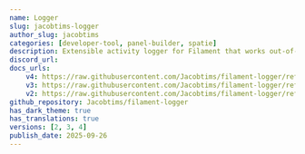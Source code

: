```yaml
---
name: Logger
slug: jacobtims-logger
author_slug: jacobtims
categories: [developer-tool, panel-builder, spatie]
description: Extensible activity logger for Filament that works out-of-the-box.
discord_url: 
docs_urls:
    v4: https://raw.githubusercontent.com/Jacobtims/filament-logger/refs/heads/main/README.md
    v3: https://raw.githubusercontent.com/Jacobtims/filament-logger/refs/tags/v0.8.0/README.md
    v2: https://raw.githubusercontent.com/Jacobtims/filament-logger/refs/tags/v0.5.6/README.md
github_repository: Jacobtims/filament-logger
has_dark_theme: true
has_translations: true
versions: [2, 3, 4]
publish_date: 2025-09-26
---
```

